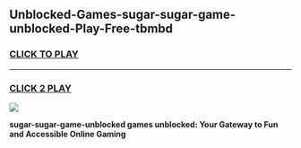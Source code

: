 
## Unblocked-Games-sugar-sugar-game-unblocked-Play-Free-tbmbd
<h3>
<a href="https://premium76.site?title=sugar-sugar-game-unblocked&ref=18A1">CLICK TO PLAY</a></h3>
<hr>

<h3>
<a href="https://premium76.site?title=sugar-sugar-game-unblocked&ref=18A1">CLICK 2 PLAY</a>
  
</h3>

<a href="https://premium76.site?title=sugar-sugar-game-unblocked&ref=18A1"><img src="https://clearcache.store/games.png"></a>


**sugar-sugar-game-unblocked games unblocked: Your Gateway to Fun and Accessible Online Gaming**
